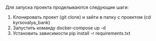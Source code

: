 Для запуска проекта проделываются следующие шаги:

1. Клонировать проект (git clone) и зайти в папку с проектом (cd kyrsovalya_bank)
2. Запустить команду docker-compose up -d
3. Установить зависимости pip install -r requirements.txt
